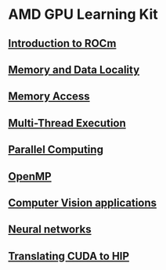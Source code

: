# AMD GPU Learning Kit

## [Introduction to ROCm](IntroToRoc/Intro.md)
## [Memory and Data Locality](MemoryandDataLocality/Intro.md)
## [Memory Access](MemoryAccess/Intro.md)
## [Multi-Thread Execution](MultiThreadExecution/Intro.md)
## [Parallel Computing](ParallelComputing/Intro.md)
## [OpenMP](OpenMP/Intro.md)
## [Computer Vision applications](ComputerVisionApps/Intro.md)
## [Neural networks](NeuralNetworks/Intro.md)
## [Translating CUDA to HIP](TransCUDAtoHIP/Intro.md)

